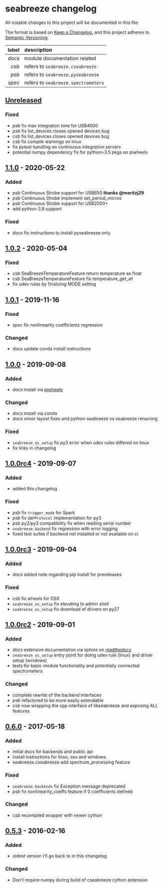 # seabreeze changelog
All notable changes to this project will be documented in this file.

The format is based on [Keep a Changelog](https://keepachangelog.com/en/1.0.0/),
and this project adheres to [Semantic Versioning](https://semver.org/spec/v2.0.0.html).

| label  | description                         |
|-------:|:------------------------------------|
| *docs* | module documentation related        |
| *csb*  | refers to `seabreeze.cseabreeze`    |
| *psb*  | refers to `seabreeze.pyseabreeze`   |
| *spec* | refers to `seabreeze.spectrometers` |


## [Unreleased]
### Fixed
- *psb* fix max integration time for USB4000
- *psb* fix list_devices closes opened devices bug
- *csb* fix list_devices closes opened devices bug
- *csb* fix compile warnings on linux
- fix pytest handling on continuous integration servers
- potential numpy dependency fix for python>3.5 pkgs on piwheels

## [1.1.0] - 2020-05-22
### Added
- *psb* Continuous Strobe support for USB650 **thanks @moritzj29**
- *psb* Continuous Strobe implement set_period_micros
- *psb* Continuous Strobe support for USB2000+
- add python-3.8 support

### Fixed
- *docs* fix instructions to install pyseabreeze only

## [1.0.2] - 2020-05-04
### Fixed
- *csb* SeaBreezeTemperatureFeature return temperature as float
- *csb* SeaBreezeTemperatureFeature fix temperature_get_all
- fix udev rules by finalizing MODE setting

## [1.0.1] - 2019-11-16
### Fixed
- *spec* fix nonlinearity coefficients regression

### Changed
- *docs* update conda install instructions

## [1.0.0] - 2019-09-08
### Added
- *docs* install via [piwheels](https://www.piwheels.hostedpi.com/project/seabreeze/)

### Changed
- *docs* install via conda
- *docs* minor layout fixes and python-seabreeze vs seabreeze renaming

### Fixed
- `seabreeze_os_setup` fix py3 error when udev rules differed on linux
- fix links in changelog

## [1.0.0rc4] - 2019-09-07
### Added
- added this changelog

### Fixed
- *psb* fix `trigger_mode` for Spark
- *psb* fix `OBPProtocol` implementation for py3
- *psb* py2/py3 compatibility fix when reading serial number
- `seabreeze.backend` fix regression with error logging
- fixed test suites if backend not installed or not available on ci

## [1.0.0rc3] - 2019-09-04
### Added
- *docs* added note regarding pip install for prereleases

### Fixed
- *csb* fix wheels for OSX
- `seabreeze_os_setup` fix elevating to admin shell
- `seabreeze_os_setup` fix download of drivers on py27

## [1.0.0rc2] - 2019-09-01
### Added
- *docs* extensive documentation via sphinx on [readthedocs](https://python-seabreeze.readthedocs.io)
- `seabreeze_os_setup` entry point for doing udev rule (linux) and driver setup (windows)
- tests for basic module functionality and potentially connected spectrometers

### Changed
- complete rewrite of the backend interfaces
- *psb* refactored to be more easily extendable
- *csb* now wrapping the cpp interface of libseabreeze and exposing ALL features

## [0.6.0] - 2017-05-18
### Added
- initial docs for backends and public api
- install instructions for linux, osx and windows
- seabreeze.cseabreeze add spectrum_processing feature

### Fixed
- `seabreeze.backends` fix Exception.message deprecated
- *psb* fix nonlinearity\_coeffs feature if 0 coefficients defined

### Changed
- *csb* recompiled wrapper with newer cython

## [0.5.3] - 2016-02-16
### Added
- oldest version I'll go back to in this changelog

### Changed
- Don't require numpy during build of cseabreeze cython extension

[Unreleased]: https://github.com/ap--/python-seabreeze/compare/v1.1.0...HEAD
[1.1.0]: https://github.com/ap--/python-seabreeze/compare/v1.0.2...v1.1.0
[1.0.2]: https://github.com/ap--/python-seabreeze/compare/v1.0.1...v1.0.2
[1.0.1]: https://github.com/ap--/python-seabreeze/compare/v1.0.0...v1.0.1
[1.0.0]: https://github.com/ap--/python-seabreeze/compare/v1.0.0rc4...v1.0.0
[1.0.0rc4]: https://github.com/ap--/python-seabreeze/compare/v1.0.0rc3...v1.0.0rc4
[1.0.0rc3]: https://github.com/ap--/python-seabreeze/compare/v1.0.0rc2...v1.0.0rc3
[1.0.0rc2]: https://github.com/ap--/python-seabreeze/compare/python-seabreeze-v0.6.0...v1.0.0rc2
[0.6.0]: https://github.com/ap--/python-seabreeze/compare/python-seabreeze-v0.5.3...python-seabreeze-v0.6.0
[0.5.3]: https://github.com/ap--/python-seabreeze/tree/python-seabreeze-v0.5.3
